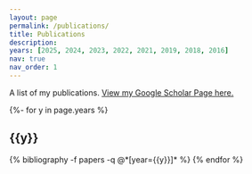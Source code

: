 ```yaml
---
layout: page
permalink: /publications/
title: Publications
description: 
years: [2025, 2024, 2023, 2022, 2021, 2019, 2018, 2016]
nav: true
nav_order: 1
---
```

<!-- _pages/publications.md -->

A list of my publications. [<u>View my Google Scholar Page here.</u>](https://scholar.google.com/citations?user=X9y2jJIAAAAJ)

<div class="publications">

{%- for y in page.years %}
  <h2 class="year">{{y}}</h2>
  {% bibliography -f papers -q @*[year={{y}}]* %}
{% endfor %}

</div>
